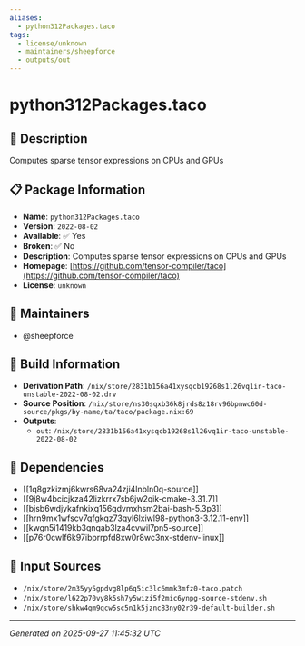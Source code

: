 ```yaml
---
aliases:
  - python312Packages.taco
tags:
  - license/unknown
  - maintainers/sheepforce
  - outputs/out
---
```


# python312Packages.taco

## 📝 Description

Computes sparse tensor expressions on CPUs and GPUs

## 📋 Package Information

- **Name**: `python312Packages.taco`
- **Version**: `2022-08-02`
- **Available**: ✅ Yes
- **Broken**: ✅ No
- **Description**: Computes sparse tensor expressions on CPUs and GPUs
- **Homepage**: [https://github.com/tensor-compiler/taco](https://github.com/tensor-compiler/taco)
- **License**: `unknown`
## 👥 Maintainers

- @sheepforce


## 🔧 Build Information

- **Derivation Path**: `/nix/store/2831b156a41xysqcb19268s1l26vq1ir-taco-unstable-2022-08-02.drv`
- **Source Position**: `/nix/store/ns30sqxb36k8jrds8z18rv96bpnwc60d-source/pkgs/by-name/ta/taco/package.nix:69`
- **Outputs**:
  - `out`:  `/nix/store/2831b156a41xysqcb19268s1l26vq1ir-taco-unstable-2022-08-02`

## 🔗 Dependencies

- [[1q8gzkizmj6kwrs68va24zji4lnbln0q-source]]
- [[9j8w4bcicjkza42lizkrrx7sb6jw2qik-cmake-3.31.7]]
- [[bjsb6wdjykafnkixq156qdvmxhsm2bai-bash-5.3p3]]
- [[hrn9mx1wfscv7qfgkqz73qyl6lxiwl98-python3-3.12.11-env]]
- [[kwgn5i1419kb3qnqab3lza4cvwil7pn5-source]]
- [[p76r0cwlf6k97ibprrpfd8xw0r8wc3nx-stdenv-linux]]

## 📁 Input Sources

- `/nix/store/2m35yy5gpdvg8lp6q5ic3lc6mmk3mfz0-taco.patch`
- `/nix/store/l622p70vy8k5sh7y5wizi5f2mic6ynpg-source-stdenv.sh`
- `/nix/store/shkw4qm9qcw5sc5n1k5jznc83ny02r39-default-builder.sh`

---
*Generated on 2025-09-27 11:45:32 UTC*
